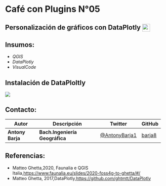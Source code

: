 # **Café con Plugins N°05**

## **Personalización de gráficos con DataPlotly** </b><img src='https://plugins.qgis.org//media/packages/2020/icon_xeDd1Oa.png' height=25 align='center'></p>

## Insumos: 

 * *QGIS* 
 * *DataPlotly*
 * *VisualCode*

## Instalación de DataPloltly

![](https://raw.githubusercontent.com/barja8/CoffeewithPlugins/master/resources/install_plugins.gif)

## Contacto:

|Autor|Descripción|Twitter |GitHub|
| --- | ----------- |----|----|
|**Antony Barja**| **Bach.Ingeniería Geográfica**| [@AntonyBarja1](https://twitter.com/AntonyBarja1) | [barja8](https://github.com/barja8) |


## Referencias:
 * Matteo Ghetta,2020, Faunalia e QGIS Italia,https://www.faunalia.eu/slides/2020-foss4g-to-ghetta/#/
 * Matteo Ghetta, 2017,DataPlotly,https://github.com/ghtmtt/DataPlotly 







